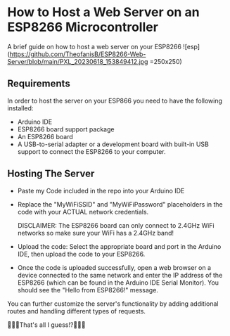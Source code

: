 # How to Host a Web Server on an ESP8266 Microcontroller

A brief guide on how to host a web server on your ESP8266
![esp](https://github.com/TheofanisB/ESP8266-Web-Server/blob/main/PXL_20230618_153849412.jpg  =250x250)

## Requirements
In order to host the server on your ESP866 you need to have the following installed:
- Arduino IDE 
- ESP8266 board support package
- An ESP8266 board
- A USB-to-serial adapter or a development board with built-in USB support to connect the ESP8266 to your computer.

## Hosting The Server 
- Paste my Code included in the repo into your Arduino IDE

- Replace the "MyWiFiSSID" and "MyWiFiPassword" placeholders in the code with your ACTUAL network credentials. 

    DISCLAIMER: The ESP8266 board can only connect to 2.4GHz WiFi networks so make sure your WiFi has a 2.4GHz band!

- Upload the code: Select the appropriate board and port in the Arduino IDE, then upload the code to your ESP8266.

- Once the code is uploaded successfully, open a web browser on a device connected to the same network and enter the IP address of the ESP8266 (which can be found in the Arduino IDE Serial Monitor). You should see the "Hello from ESP8266!" message.


You can further customize the server's functionality by adding additional routes and handling different types of requests.

🚀🚀🚀That's all I guess!?🚀🚀🚀
